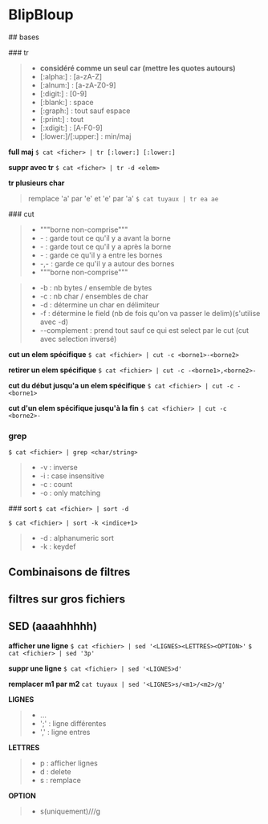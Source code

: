 # BlipBloup  

## bases

### tr

> * **considéré comme un seul car (mettre les quotes autours)**
> * [:alpha:] : [a-zA-Z]
> * [:alnum:] : [a-zA-Z0-9]
> * [:digit:] : [0-9]
> * [:blank:] : space
> * [:graph:] : tout sauf espace
> * [:print:] : tout
> * [:xdigit:] : [A-F0-9]
> * [:lower:]/[:upper:] : min/maj

**full maj**
`$ cat <ficher> | tr [:lower:] [:lower:]`

**suppr avec tr**
`$ cat <ficher> | tr -d <elem>`

**tr plusieurs char**
> remplace 'a' par 'e' et 'e' par 'a'
`$ cat tuyaux | tr ea ae`


### cut

> * """borne non-comprise"""
> * -<borne> : garde tout ce qu'il y a avant la borne
> * <borne>- : garde tout ce qu'il y a après la borne
> * <borne1>-<borne2> : garde ce qu'il y a entre les bornes
> * -<borne1>,<borne2>- : garde ce qu'il y a autour des bornes
> * """borne non-comprise"""

> * -b : nb bytes / ensemble de bytes
> * -c : nb char / ensembles de char
> * -d : détermine un char en délimiteur
> * -f : détermine le field (nb de fois qu'on va passer le delim)(s'utilise avec -d)
> * --complement : prend tout sauf ce qui est select par le cut (cut avec selection inversé)


**cut un elem spécifique**
`$ cat <fichier> | cut -c <borne1>-<borne2>`

**retirer un elem spécifique**
`$ cat <fichier> | cut -c -<borne1>,<borne2>-`

**cut du début jusqu'a un elem spécifique**
`$ cat <fichier> | cut -c -<borne1>`

**cut d'un elem spécifique jusqu'à la fin**
`$ cat <fichier> | cut -c <borne2>-`


### grep

`$ cat <fichier> | grep <char/string>`

> * -v : inverse
> * -i : case insensitive
> * -c : count
> * -o : only matching


### sort
`$ cat <fichier> | sort -d`

`$ cat <fichier> | sort -k <indice+1>`

> * -d : alphanumeric sort
> * -k : keydef


## Combinaisons de filtres

## filtres sur gros fichiers

## SED (aaaahhhhh)

**afficher une ligne**
`$ cat <fichier> | sed '<LIGNES><LETTRES><OPTION>'`
`$ cat <fichier> | sed '3p'`

**suppr une ligne**
`$ cat <fichier> | sed '<LIGNES>d'`

**remplacer m1 par m2**
`cat tuyaux | sed '<LIGNES>s/<m1>/<m2>/g'`



**LIGNES**
> * <borne1><elt><borne2>...
> * ';' : ligne différentes
> * ',' : ligne entres

**LETTRES** 
> * p : afficher lignes
> * d : delete
> * s : remplace

**OPTION**
> * s(uniquement)/<m1>/<m2>/g
